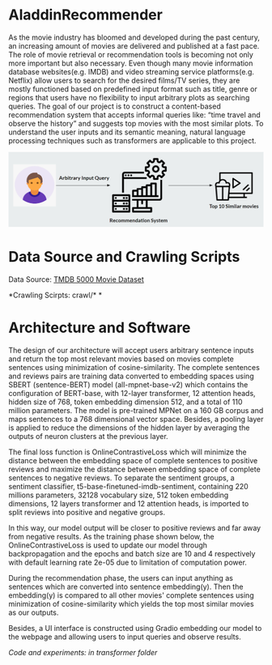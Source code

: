# AladdinRecommender

As the movie industry has bloomed and developed during the past century, an increasing amount of movies are delivered and published at a fast pace. The role of movie retrieval or recommendation tools is becoming not only more important but also necessary. Even though many movie information database websites(e.g. IMDB) and video streaming service platforms(e.g. Netflix) allow users to search for the desired films/TV series, they are mostly functioned based on predefined input format such as title, genre or regions that users have no flexibility to input arbitrary plots as searching queries. The goal of our project is to construct a content-based recommendation system that accepts informal queries like: “time travel and observe the history” and suggests top movies with the most similar plots. To understand the user inputs and its semantic meaning, natural language processing techniques such as transformers are applicable to this project.

![alt text](https://github.com/ece1786-2022/AladdinRecommender/blob/main/images/Illustration.PNG)


# Data Source and Crawling Scripts
Data Source: [TMDB 5000 Movie Dataset](https://www.kaggle.com/datasets/tmdb/tmdb-movie-metadata)

*Crawling Scirpts: crawl/\* *

# Architecture and Software

The design of our architecture will accept users arbitrary sentence inputs and return the top most relevant movies based on movies complete sentences using minimization of cosine-similarity. The complete sentences and reviews pairs are training data converted to embedding spaces using SBERT (sentence-BERT) model (all-mpnet-base-v2) which contains the configuration of BERT-base, with 12-layer transformer, 12 attention heads, hidden size of 768, token embedding dimension 512, and a total of 110 million parameters. The model is pre-trained MPNet on a 160 GB corpus and maps sentences to a 768 dimensional vector space. Besides, a pooling layer is applied to reduce the dimensions of the hidden layer by averaging the outputs of neuron clusters at the previous layer.
 
The final loss function is OnlineContrastiveLoss which will minimize the distance between the embedding space of complete sentences to positive reviews and maximize the distance between embedding space of complete sentences to negative reviews. To separate the sentiment groups, a sentiment classifier, t5-base-finetuned-imdb-sentiment, containing 220 millions parameters, 32128 vocabulary size, 512 token embedding dimensions, 12 layers transformer and 12 attention heads, is imported to split reviews into positive and negative groups. 

In this way, our model output will be closer to positive reviews and far away from negative results. As the training phase shown below, the OnlineContrastiveLoss is used to update our model through backpropagation and the epochs and batch size are 10 and 4 respectively with default learning rate 2e-05 due to limitation of computation power. 


During the recommendation phase, the users can input anything as sentences which are converted into sentence embedding(y). Then the embedding(y) is compared to all other movies' complete sentences using minimization of cosine-similarity which yields the top most similar movies as our outputs.


Besides, a UI interface is constructed using Gradio embedding our model to the webpage and allowing users to input queries and observe results.

*Code and experiments: in transformer folder*
